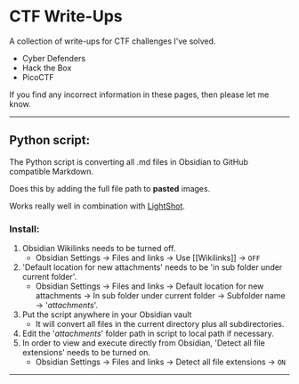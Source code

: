 # CTF Write-Ups
A collection of write-ups for CTF challenges I've solved.

- Cyber Defenders
- Hack the Box
- PicoCTF

If you find any incorrect information in these pages, then please let me know.  

---
## Python script:
The Python script is converting all .md files in Obsidian to GitHub compatible Markdown.

Does this by adding the full file path to **pasted** images.

Works really well in combination with [LightShot](https://app.prntscr.com/en/index.html).

### Install:
1. Obsidian Wikilinks needs to be turned off.
	- Obsidian Settings -> Files and links -> Use \[\[Wikilinks]] -> `OFF`
2. 'Default location for new attachments' needs to be 'in sub folder under current folder'.
	- Obsidian Settings -> Files and links -> Default location for new attachments -> In sub folder under current folder -> Subfolder name -> '*attachments*'.
3. Put the script anywhere in your Obsidian vault 
	- It will convert all files in the current directory plus all subdirectories.
4. Edit the '*attachments*' folder path in script to local path if necessary.
5. In order to view and execute directly from Obsidian, 'Detect all file extensions' needs to be turned on.
	- Obsidian Settings -> Files and links -> Detect all file extensions -> `ON`

---
